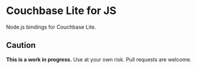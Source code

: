 # Couchbase Lite for JS

Node.js bindings for Couchbase Lite.

## Caution

**This is a work in progress.** Use at your own risk. Pull requests are welcome.

